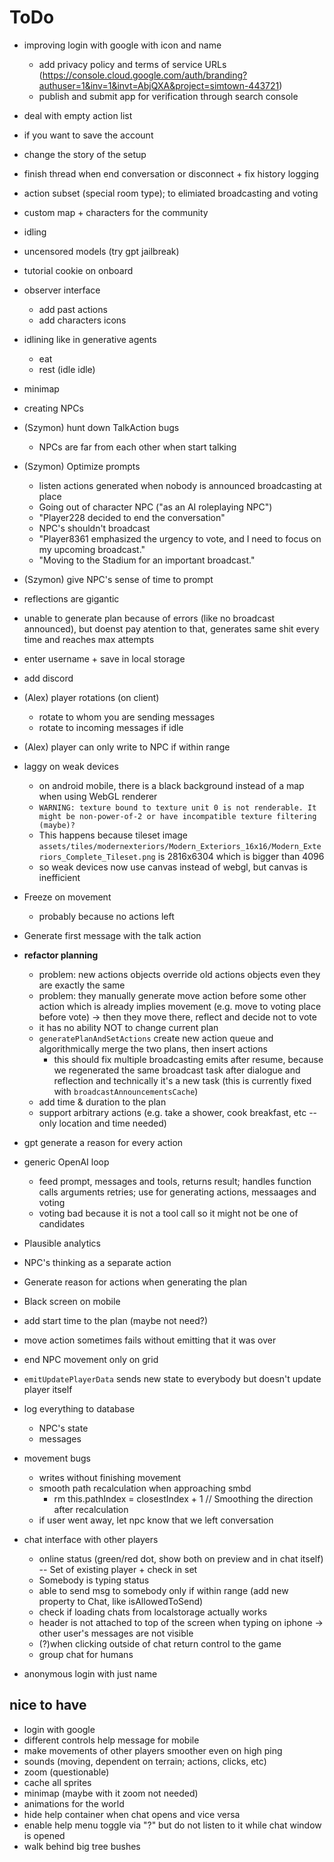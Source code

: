 # ToDo

- improving login with google with icon and name
  - add privacy policy and terms of service URLs (https://console.cloud.google.com/auth/branding?authuser=1&inv=1&invt=AbjQXA&project=simtown-443721)
  - publish and submit app for verification through search console
- deal with empty action list
- if you want to save the account
- change the story of the setup
- finish thread when end conversation or disconnect + fix history logging
- action subset (special room type); to elimiated broadcasting and voting
- custom map + characters for the community
- idling
- uncensored models (try gpt jailbreak)
- tutorial cookie on onboard
- observer interface
  - add past actions
  - add characters icons
- idlining like in generative agents
  - eat
  - rest (idle idle)
- minimap
- creating NPCs

- (Szymon) hunt down TalkAction bugs
  - NPCs are far from each other when start talking
- (Szymon) Optimize prompts
  - listen actions generated when nobody is announced broadcasting at place
  - Going out of character NPC ("as an AI roleplaying NPC")
  - "Player228 decided to end the conversation"
  - NPC's shouldn't broadcast
  - "Player8361 emphasized the urgency to vote, and I need to focus on my upcoming broadcast."
  - "Moving to the Stadium for an important broadcast."
- (Szymon) give NPC's sense of time to prompt
- reflections are gigantic
- unable to generate plan because of errors (like no broadcast announced), but doenst pay atention to that, generates same shit every time and reaches max attempts

- enter username + save in local storage
- add discord
- (Alex) player rotations (on client)
  - rotate to whom you are sending messages
  - rotate to incoming messages if idle
- (Alex) player can only write to NPC if within range

- laggy on weak devices
  - on android mobile, there is a black background instead of a map when using WebGL renderer
  - `WARNING: texture bound to texture unit 0 is not renderable. It might be non-power-of-2 or have incompatible texture filtering (maybe)?`
  - This happens because tileset image `assets/tiles/modernexteriors/Modern_Exteriors_16x16/Modern_Exteriors_Complete_Tileset.png` is 2816x6304 which is bigger than 4096
  - so weak devices now use canvas instead of webgl, but canvas is inefficient
- Freeze on movement
  - probably because no actions left
- Generate first message with the talk action
- **refactor planning**
  - problem: new actions objects override old actions objects even they are exactly the same
  - problem: they manually generate move action before some other action which is already implies movement (e.g. move to voting place before vote) -> then they move there, reflect and decide not to vote
  - it has no ability NOT to change current plan
  - `generatePlanAndSetActions` create new action queue and algorithmically merge the two plans, then insert actions
    - this should fix multiple broadcasting emits after resume, because we regenerated the same broadcast task after dialogue and reflection and technically it's a new task (this is currently fixed with `broadcastAnnouncementsCache`)
  - add time & duration to the plan
  - support arbitrary actions (e.g. take a shower, cook breakfast, etc -- only location and time needed)
- gpt generate a reason for every action
- generic OpenAI loop
  - feed prompt, messages and tools, returns result; handles function calls arguments retries; use for generating actions, messaages and voting
  - voting bad because it is not a tool call so it might not be one of candidates
- Plausible analytics
- NPC's thinking as a separate action
- Generate reason for actions when generating the plan
- Black screen on mobile
- add start time to the plan (maybe not need?)
- move action sometimes fails without emitting that it was over
- end NPC movement only on grid
- `emitUpdatePlayerData` sends new state to everybody but doesn't update player itself
- log everything to database
  - NPC's state
  - messages
- movement bugs
  - writes without finishing movement
  - smooth path recalculation when approaching smbd
    - rm this.pathIndex = closestIndex + 1 // Smoothing the direction after recalculation
  - if user went away, let npc know that we left conversation
- chat interface with other players
  - online status (green/red dot, show both on preview and in chat itself) -- Set of existing player + check in set
  - Somebody is typing status
  - able to send msg to somebody only if within range (add new property to Chat, like isAllowedToSend)
  - check if loading chats from localstorage actually works
  - header is not attached to top of the screen when typing on iphone -> other user's messages are not visible
  - (?)when clicking outside of chat return control to the game
  - group chat for humans
- anonymous login with just name

## nice to have

- login with google
- different controls help message for mobile
- make movements of other players smoother even on high ping
- sounds (moving, dependent on terrain; actions, clicks, etc)
- zoom (questionable)
- cache all sprites
- minimap (maybe with it zoom not needed)
- animations for the world
- hide help container when chat opens and vice versa
- enable help menu toggle via "?" but do not listen to it while chat window is opened
- walk behind big tree bushes
